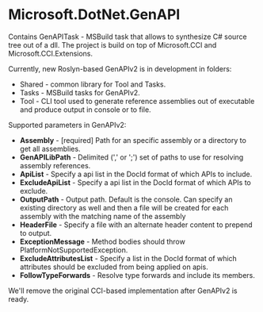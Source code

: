 Microsoft.DotNet.GenAPI
===============================

Contains GenAPITask - MSBuild task that allows to synthesize C# source tree out of a dll.
The project is build on top of Microsoft.CCI and Microsoft.CCI.Extensions.

Currently, new Roslyn-based GenAPIv2 is in development in folders:
* Shared - common library for Tool and Tasks.
* Tasks - MSBuild tasks for GenAPIv2.
* Tool - CLI tool used to generate reference assemblies out of executable and produce output in console or to file.

Supported parameters in GenAPIv2:
* **Assembly** - [required] Path for an specific assembly or a directory to get all assemblies.
* **GenAPILibPath** - Delimited (',' or ';') set of paths to use for resolving assembly references.
* **ApiList** - Specify a api list in the DocId format of which APIs to include.
* **ExcludeApiList** - Specify a api list in the DocId format of which APIs to exclude.
* **OutputPath** - Output path. Default is the console. Can specify an existing directory as well and then a file will be created for each assembly with the matching name of the assembly
* **HeaderFile** - Specify a file with an alternate header content to prepend to output.
* **ExceptionMessage** - Method bodies should throw PlatformNotSupportedException.
* **ExcludeAttributesList** - Specify a list in the DocId format of which attributes should be excluded from being applied on apis.
* **FollowTypeForwards** - Resolve type forwards and include its members.

We'll remove the original CCI-based implementation after GenAPIv2 is ready.
